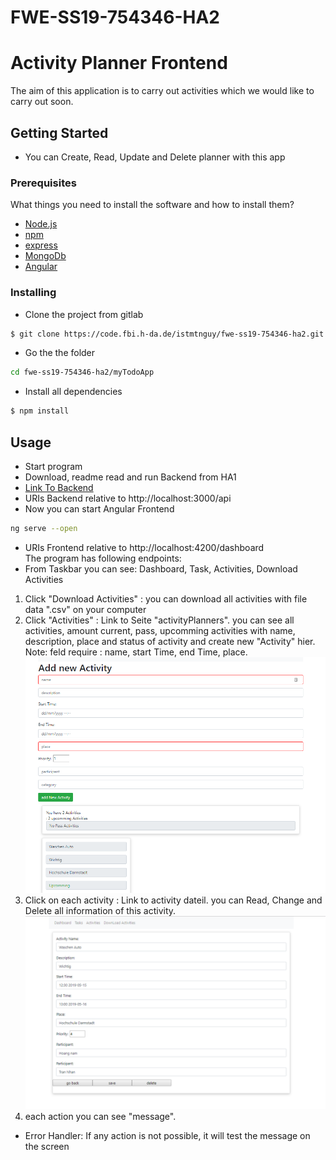 # FWE-SS19-754346-HA2
# Activity Planner Frontend

The aim of this application is to carry out activities which we would like to carry out soon.

## Getting Started
- You can Create, Read, Update and Delete planner with this app
### Prerequisites
What things you need to install the software and how to install them?  
- [Node.js](https://nodejs.org/docs/latest/api/)  
- [npm](https://www.npmjs.com/package/npm-api)
- [express](https://expressjs.com/de/api.html)
- [MongoDb](https://mongoosejs.com/)
- [Angular](https://angular.io/guide/quickstart)
### Installing 
- Clone the project from gitlab  
```sh
$ git clone https://code.fbi.h-da.de/istmtnguy/fwe-ss19-754346-ha2.git
```
- Go the the folder
```sh
cd fwe-ss19-754346-ha2/myTodoApp
```
- Install all dependencies
```sh
$ npm install
````
## Usage  
- Start program  
- Download, readme read and run Backend from HA1
- [Link To Backend](https://code.fbi.h-da.de/istmtnguy/fwe-ss19-754346-ha1)
 - URIs Backend relative to http://localhost:3000/api
 - Now you can start Angular Frontend
 ```sh
 ng serve --open
 ```
  - URIs Frontend relative to http://localhost:4200/dashboard  
  The program has following endpoints:
   - From Taskbar you can see: Dashboard, Task, Activities, Download Activities  
1. Click "Download Activities" : you can download all activities with file data ".csv" on your computer
2. Click "Activities" : Link to Seite "activityPlanners". you can see all activities, amount current, pass, upcomming activities with name, description, place and status of activity and create new "Activity" hier.  
Note: feld require : name, start Time, end Time, place.  
![alt_text](./myTodoapp/image/activities.PNG)
3. Click on each activity : Link to activity dateil. you can Read, Change and Delete all information of this activity.  
![alt text](./myTodoapp/image/activityDateil.PNG)
4. each action you can see "message".
 - Error Handler: If any action is not possible, it will test the message on the screen